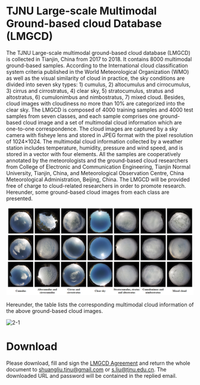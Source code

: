 # TJNU Large-scale Multimodal Ground-based cloud Database (LMGCD)
The TJNU Large-scale multimodal ground-based cloud database (LMGCD) is collected in Tianjin, China from 2017 to 2018. It contains 8000 multimodal ground-based samples. According to the International cloud classification system criteria published in the World Meteorological Organization (WMO) as well as the visual similarity of cloud in practice, the sky conditions are divided into seven sky types: 1) cumulus, 2) altocumulus and cirrocumulus, 3) cirrus and cirrostratus, 4) clear sky, 5) stratocumulus, stratus and altostratus, 6) cumulonimbus and nimbostratus, 7) mixed cloud. Besides, cloud images with cloudiness no more than 10% are categorized into the clear sky. The LMGCD is composed of 4000 training samples and 4000 test samples from seven classes, and each sample comprises one ground-based cloud image and a set of multimodal cloud information which are one-to-one correspondence. The cloud images are captured by a sky camera with fisheye lens and stored in JPEG format with the pixel resolution of 1024×1024. The multimodal cloud information collected by a weather station includes temperature, humidity, pressure and wind speed, and is stored in a vector with four elements. All the samples are cooperatively annotated by the meteorologists and the ground-based cloud researchers from College of Electronic and Communication Engineering, Tianjin Normal University, Tianjin, China, and Meteorological Observation Centre, China Meteorological Administration, Beijing, China. The LMGCD will be provided free of charge to cloud-related researchers in order to promote research. Hereunder, some ground-based cloud images from each class are presented.

![1-1](https://github.com/shuangliutjnu/TJNU-Large-scale-Multimodal-Ground-based-Cloud-Database/blob/main/1-1.png)

Hereunder, the table lists the corresponding multimodal cloud information of the above ground-based cloud images.

![2-1](https://github.com/shuangliutjnu/TJNU-Large-scale-Multimodal-Ground-based-Cloud-Database-/blob/main/2-1.png)


# Download
Please download, fill and sign the [LMGCD Agreement](https://github.com/shuangliutjnu/TJNU-Large-scale-Multimodal-Ground-based-Cloud-Database-/blob/master/LLMGCD%20Agreement.pdf) and return the whole document to shuangliu.tjnu@gmail.com or s.liu@tjnu.edu.cn. The downloaded URL and password will be contained in the replied email.
